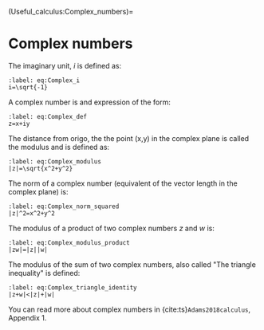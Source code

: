 (Useful_calculus:Complex_numbers)=
# Complex numbers

The imaginary unit, $i$ is defined as:
```{math}
:label: eq:Complex_i
i=\sqrt{-1}
````

A complex number is and expression of the form: 

```{math}
:label: eq:Complex_def
z=x+iy
```

The distance from origo, the the point (x,y) in the complex plane is called the modulus and is defined as:

```{math}
:label: eq:Complex_modulus
|z|=\sqrt{x^2+y^2}
```

The norm of a complex  number (equivalent of the vector length in the complex plane) is:

```{math}
:label: eq:Complex_norm_squared
|z|^2=x^2+y^2
```

The modulus of a product of two complex numbers $z$ and $w$ is:

```{math}
:label: eq:Complex_modulus_product
|zw|=|z||w|
```

The modulus of the sum of two complex numbers, also called "The triangle inequality" is defined:

```{math}
:label: eq:Complex_triangle_identity
|z+w|<|z|+|w|
```

You can read more about complex numbers in {cite:ts}`Adams2018calculus`, Appendix 1.
